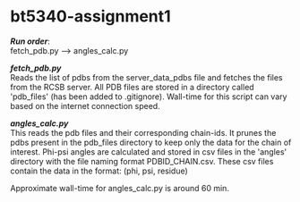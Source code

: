 # bt5340-assignment1

***Run order***:   
fetch_pdb.py --> angles_calc.py

***fetch_pdb.py***              
Reads the list of pdbs from the server_data_pdbs file and fetches the files from the RCSB server. 
All PDB files are stored in a directory called 'pdb_files' (has been added to .gitignore).
Wall-time for this script can vary based on the internet connection speed. 

***angles_calc.py***                
This reads the pdb files and their corresponding chain-ids. 
It prunes the pdbs present in the pdb_files directory to keep only the data for the chain of interest. 
Phi-psi angles are calculated and stored in csv files in the 'angles' directory with the file naming format PDBID_CHAIN.csv. 
These csv files contain the data in the format: (phi, psi, residue) 

Approximate wall-time for angles_calc.py is around 60 min. 

